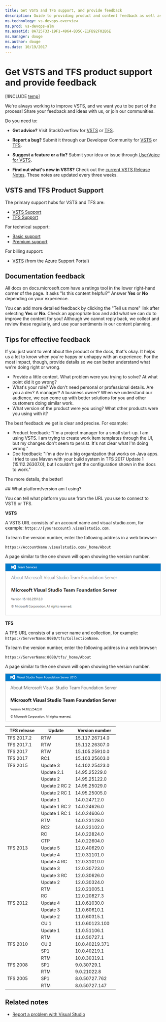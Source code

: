 ```yaml
---
title: Get VSTS and TFS support, and provide feedback
description: Guide to providing product and content feedback as well as accessing support resources when using Visual Studio Team Services (VSTS) and Team Foundation Server (TFS) 
ms.technology: vs-devops-overview
ms.prod: vs-devops-alm
ms.assetid: 8A725F33-19F1-4964-BD5C-E1FB92F02B6E  
ms.manager: douge
ms.author: douge
ms.date: 10/19/2017
---
```


# Get VSTS and TFS product support and provide feedback  

[!INCLUDE [temp](../work/_shared/dev15-version-header.md)] 

We're always working to improve VSTS, and we want you to be part of the process! Share your feedback and ideas with us, or join our communities.

Do you need to:

 * **Get advice?** Visit StackOverflow for [VSTS](http://stackoverflow.com/questions/tagged/vsts) or [TFS](http://stackoverflow.com/questions/tagged/tfs).

 * **Report a bug?** Submit it through our Developer Community for [VSTS](https://developercommunity.visualstudio.com/spaces/21/index.html) or [TFS](https://developercommunity.visualstudio.com/spaces/22/index.html).

 * **Suggest a feature or a fix?** Submit your idea or issue through [UserVoice for VSTS](https://visualstudio.uservoice.com/forums/330519-team-services).

 * **Find out what's new in VSTS?** Check out the [current VSTS Release Notes](https://www.visualstudio.com/team-services/release-notes/). These notes are updated every three weeks.

## VSTS and TFS Product Support

The primary support hubs for VSTS and TFS are:
 * [VSTS Support](https://www.visualstudio.com/team-services/support/)
 * [TFS Support](https://www.visualstudio.com/team-services/tfs-support/)

For technical support:
 * [Basic support](https://support.microsoft.com/oas/default.aspx?prid=15339)
 * [Premium support](https://support.microsoft.com/oas/default.aspx?prid=15367)

For billing support:
 * [VSTS](https://portal.azure.com/#blade/Microsoft_Azure_Support/HelpAndSupportBlade) (from the Azure Support Portal)

## Documentation feedback

All docs on docs.microsoft.com have a ratings tool in the lower right-hand corner of the page. It asks "Is this content helpful?" Answer **Yes** or **No** depending on your experience. 

You can add more detailed feedback by clicking the "Tell us more" link after selecting **Yes** or **No**. Check an appropriate box and add what we can do to improve the content for you! Although we cannot reply back, we collect and review these regularly, and use your sentiments in our content planning.

## Tips for effective feedback

If you just want to vent about the product or the docs, that's okay. It helps us a lot to know when you're happy or unhappy with an experience. For the most impact, though, provide details so we can better understand what we're doing right or wrong.

 * Provide a little context. What problem were you trying to solve? At what point did it go wrong?
 * What's your role? We don't need personal or professional details. Are you a dev? A manager? A business owner? When we understand our audience, we can come up with better solutions for you and other customers doing similar work.
 * What version of the product were you using? What other products were you using with it?

The best feedback we get is clear and precise. For example: 
 * Product feedback: "I'm a project manager for a small start-up. I am using VSTS. I am trying to create work item templates through the UI, but my changes don't seem to persist. It's not clear what I'm doing wrong."
 * Doc feedback: "I'm a dev in a big organization that works on Java apps. I tried to use Maven with your build system in TFS 2017 Update 1 (15.112.26307.0), but I couldn't get the configuration shown in the docs to work."

The more details, the better!

<a id="platform-version" />
## What platform/version am I using? 

You can tell what platform you use from the URL you use to connect to VSTS or TFS. 

**VSTS**

A VSTS URL consists of an account name and visual studio.com, for example: ```https://{youraccount}.visualstudio.com```.  

To learn the version number, enter the following address in a web browser:     
```
https://AccountName.visualstudio.com/_home/About
```  
A page similar to the one shown will open showing the version number.  

<img src="../_img/version-team-services.png" alt="VSTS About page, version number" style="border: 1px solid #CCCCCC;" />  


**TFS**  

A TFS URL consists of a server name and collection, for example: ```https://ServerName:8080/tfs/CollectionName```.  

To learn the version number, enter the following address in a web browser:
```
https://ServerName:8080/tfs/_home/About
```
A page similar to the one shown will open showing the version number.  

<img src="../_img/version-tfs.png" alt="TFS About page, version number" style="border: 1px solid #CCCCCC;" />  


|&#160;&#160;TFS release&#160;&#160;|&#160;&#160;Update&#160;&#160;|&#160;&#160;Version number&#160;&#160;| 
|-------------|--------|----------------| 
|TFS 2017.2   | RTW | 15.117.26714.0 |
|TFS 2017.1   | RTW | 15.112.26307.0 |
|TFS 2017   | RTW | 15.105.25910.0 |
|TFS 2017   | RC1 | 15.103.25603.0 | 
|TFS 2015   | Update 3 | 14.102.25423.0 | 
|  | Update 2.1 | 14.95.25229.0  | 
|   | Update 2  | 14.95.25122.0  | 
|   | Update 2 RC 2  | 14.95.25029.0  | 
|   | Update 2 RC 1  | 14.95.25005.0  | 
|   | Update 1  | 14.0.24712.0  | 
|   | Update 1 RC 2  | 14.0.24626.0  | 
|   | Update 1 RC 1  | 14.0.24606.0  | 
|   | RTM  | 14.0.23128.0  | 
|   | RC2  | 14.0.23102.0  | 
|   | RC  | 14.0.22824.0  | 
|   | CTP  | 14.0.22604.0  | 
| TFS 2013  | Update 5  | 12.0.40629.0 | 
|   | Update 4  | 12.0.31101.0 | 	
|   | Update 4 RC  | 12.0.31010.0 | 	
|   | Update 3  | 12.0.30723.0 | 
|   | Update 3 RC | 12.0.30626.0 | 
|   | Update 2  | 12.0.30324.0 | 
|   | RTM  | 12.0.21005.1 | 
|   | RC  | 12.0.20827.3 | 
| TFS 2012  | Update 4  | 11.0.61030.0| 
|   | Update 3  | 11.0.60610.1 | 
|   | Update 2 | 11.0.60315.1 | 
|   | CU 1  | 11.0.60123.100 | 
|   | Update 1  | 11.0.51106.1| 
|   | RTM   | 11.0.50727.1 | 
| TFS 2010 |  CU 2  | 10.0.40219.371 | 
|   | SP1  | 10.0.40219.1| 
|   | RTM   | 10.0.30319.1| 
| TFS 2008|  SP1  | 9.0.30729.1 | 
|           | RTM   | 9.0.21022.8| 
| TFS 2005 | SP1    | 8.0.50727.762| 
|          |  RTM  | 8.0.50727.147| 

## Related notes 
- [Report a problem with Visual Studio](https://docs.microsoft.com/visualstudio/ide/how-to-report-a-problem-with-visual-studio-2017)  
